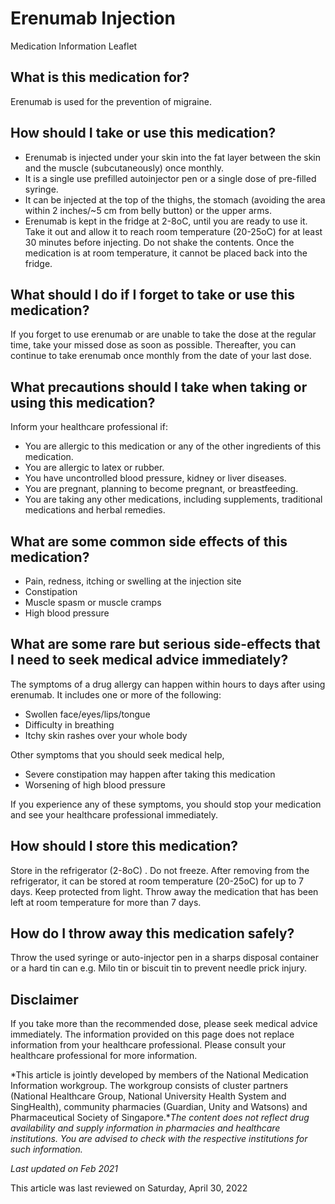 # Erenumab Injection

Medication Information Leaflet

What is this medication for?
----------------------------

Erenumab is used for the prevention of migraine.

How should I take or use this medication?
-----------------------------------------

* Erenumab is injected under your skin into the fat layer between the skin and the muscle (subcutaneously) once monthly.
* It is a single use prefilled autoinjector pen or a single dose of pre-filled syringe.
* It can be injected at the top of the thighs, the stomach (avoiding the area within 2 inches/~5 cm from belly button) or the upper arms.
* Erenumab is kept in the fridge at 2-8oC, until you are ready to use it. Take it out and allow it to reach room temperature (20-25oC) for at least 30 minutes before injecting. Do not shake the contents. Once the medication is at room temperature, it cannot be placed back into the fridge.

What should I do if I forget to take or use this medication?
------------------------------------------------------------

If you forget to use erenumab or are unable to take the dose at the regular time, take your missed dose as soon as possible. Thereafter, you can continue to take erenumab once monthly from the date of your last dose.

What precautions should I take when taking or using this medication?
--------------------------------------------------------------------

Inform your healthcare professional if:

* You are allergic to this medication or any of the other ingredients of this medication.
* You are allergic to latex or rubber.
* You have uncontrolled blood pressure, kidney or liver diseases.
* You are pregnant, planning to become pregnant, or breastfeeding.
* You are taking any other medications, including supplements, traditional medications and herbal remedies.

What are some common side effects of this medication?
-----------------------------------------------------

* Pain, redness, itching or swelling at the injection site
* Constipation
* Muscle spasm or muscle cramps
* High blood pressure

What are some rare but serious side-effects that I need to seek medical advice immediately?
-------------------------------------------------------------------------------------------

The symptoms of a drug allergy can happen within hours to days after using erenumab. It includes one or more of the following:

* Swollen face/eyes/lips/tongue
* Difficulty in breathing
* Itchy skin rashes over your whole body

Other symptoms that you should seek medical help,

* Severe constipation may happen after taking this medication
* Worsening of high blood pressure

If you experience any of these symptoms, you should stop your medication and see your healthcare professional immediately.

How should I store this medication?
-----------------------------------

Store in the refrigerator (2-8oC) . Do not freeze. After removing from the refrigerator, it can be stored at room temperature (20-25oC) for up to 7 days. Keep protected from light. Throw away the medication that has been left at room temperature for more than 7 days.

How do I throw away this medication safely?
-------------------------------------------

Throw the used syringe or auto-injector pen in a sharps disposal container or a hard tin can e.g. Milo tin or biscuit tin to prevent needle prick injury.

Disclaimer
----------

If you take more than the recommended dose, please seek medical advice immediately. The information provided on this page does not replace information from your healthcare professional. Please consult your healthcare professional for more information.

*This article is jointly developed by members of the National Medication Information workgroup. The workgroup consists of cluster partners (National Healthcare Group, National University Health System and SingHealth), community pharmacies (Guardian, Unity and Watsons) and Pharmaceutical Society of Singapore.**The content does not reflect drug availability and supply information in pharmacies and healthcare institutions. You are advised to check with the respective institutions for such information.*

*Last updated on Feb 2021*

This article was last reviewed on
Saturday, April 30, 2022